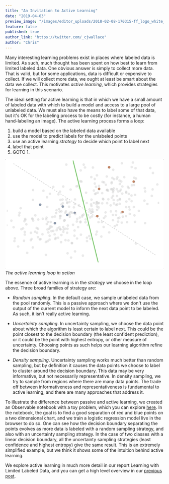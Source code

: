 ```yaml
---
title: "An Invitation to Active Learning"
date: "2019-04-03"
preview_image: "/images/editor_uploads/2018-02-08-170315-ff_logo_white_bg.png"
feature: false
published: true
author_link: "https://twitter.com/_cjwallace"
author: "Chris"
---
```


Many interesting learning problems exist in places where labeled data is limited.
As such, much thought has been spent on how best to learn from limited labeled data.
One obvious answer is simply to collect more data.
That is valid, but for some applications, data is difficult or expensive to collect.
If we will collect more data, we ought at least be smart about the data we collect.
This motivates _active learning_, which provides strategies for learning in this scenario.

The ideal setting for active learning is that in which we have a small amount of labeled data with which to build a model and access to a large pool of unlabeled data.
We must also have the means to label some of that data, but it's OK for the labeling process to be costly (for instance, a human hand-labeling an image).
The active learning process forms a loop:

1. build a model based on the labeled data available
2. use the model to predict labels for the unlabeled points
3. use an active learning _strategy_ to decide which point to label next
4. label that point
5. GOTO 1.

![The active learning loop in action](/images/editor_uploads/2019-04-04-171937-uncertainty_sampling_observable_fast.gif)
_The active learning loop in action_

The essence of active learning is in the _strategy_ we choose in the loop above.
Three broad families of strategy are:

- *Random sampling*. In the default case, we sample unlabeled data from the pool randomly. This is a passive approach where we don't use the output of the current model to inform the next data point to be labeled. As such, it isn't really active learning.

- *Uncertainty sampling*. In uncertainty sampling, we choose the data point about which the algorithm is least certain to label next. This could be the point closest to the decision boundary (the least confident prediction), or it could be the point with highest entropy, or other measure of uncertainty. Choosing points as such helps our learning algorithm refine the decision boundary.

- *Density sampling*. Uncertainty sampling works much better than random sampling, but by definition it causes the data points we choose to label to cluster around the decision boundary. This data may be very informative, but not necessarily representative. In density sampling, we try to sample from regions where there are many data points. The trade off between informativeness and representativeness is fundamental to active learning, and there are many approaches that address it.

To illustrate the difference between passive and active learning, we created an Observable notebook with a toy problem, which you can explore [here](https://observablehq.com/@cjwallace/an-invitation-to-active-learning).
In the notebook, the goal is to find a good separation of red and blue points on a two dimensional chart, and we train a logistic regression model live in the browser to do so.
One can see how the decision boundary separating the points evolves as more data is labeled with a random sampling strategy, and also with an uncertainty sampling strategy.
In the case of two classes with a linear decision boundary, all the uncertainty sampling strategies (least confidence and highest entropy) give the same result.
This is an extremely simplified example, but we think it shows some of the intuition behind active learning.

We explore active learning in much more detail in our report Learning with Limited Labeled Data, and you can get a high level overview in our [previous post](https://blog.fastforwardlabs.com/2019/04/02/a-guide-to-learning-with-limited-labeled-data.html).